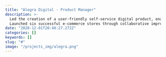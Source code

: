 ```yaml
---
title: "Alegra Digital - Product Manager"
description: >-
  Led the creation of a user-friendly self-service digital product, enabling seamless e-commerce website development.
  Launched six successful e-commerce stores through collaborative improvements and stakeholder engagement.
date: "2020-12-01T20:40:27.272Z"
categories: []
keywords: []
slug: "#"
image: "/projects_img/alegra.png"
---
```

